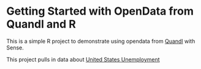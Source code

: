 # Getting Started with OpenData from Quandl and R

This is a simple R project to demonstrate using opendata
from [Quandl](quandl.com) with Sense.

This project pulls in data about [United States Unemployment](https://www.quandl.com/data/ODA/USA_LUR-United-States-Unemployment-Rate-of-Total-Labor-Force)
